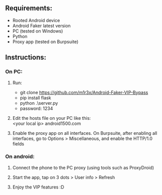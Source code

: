 
## Requirements:
- Rooted Android device
- Android Faker latest version
- PC (tested on Windows)
- Python
- Proxy app (tested on Burpsuite)


## Instructions:

### On PC:
1. Run:
	- git clone https://github.com/m1r3x/Android-Faker-VIP-Bypass
	- pip install flask
	- python .\server.py 
	- password: 1234

3. Edit the hosts file on your PC like this:  
\<your local ip\>	android1500.com

4. Enable the proxy app on all interfaces. On Burpsuite, after enabling all interfaces, go to Options > Miscellaneous, and enable the HTTP/1.0 fields

### On android:
1. Connect the phone to the PC proxy (using tools such as ProxyDroid)

2. Start the app, tap on 3 dots > User info > Refresh

3. Enjoy the VIP features :D
